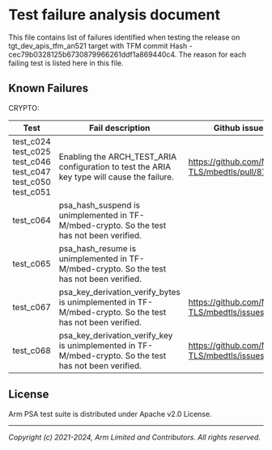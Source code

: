 
# Test failure analysis document

This file contains list of failures identified when testing the release on tgt_dev_apis_tfm_an521 target with TFM commit Hash - cec79b0328125b6730879966261ddf1a869440c4.
The reason for each failing test is listed here in this file.

## Known Failures

CRYPTO:

| Test | Fail description                                                                | Github issue |
|------|---------------------------------------------------------------------------------| ------------ |
|test_c024 <br />test_c025 <br />test_c046<br /> test_c047<br /> test_c050<br /> test_c051 | Enabling the ARCH_TEST_ARIA configuration to test the ARIA key type will cause the failure. | https://github.com/Mbed-TLS/mbedtls/pull/8763 |
|test_c064 | psa_hash_suspend is unimplemented in TF-M/mbed-crypto. So the test has not been verified. |  |
|test_c065 | psa_hash_resume is unimplemented in TF-M/mbed-crypto. So the test has not been verified. |  |
|test_c067 | psa_key_derivation_verify_bytes is unimplemented in TF-M/mbed-crypto. So the test has not been verified. | https://github.com/Mbed-TLS/mbedtls/issues/7135 |
|test_c068 | psa_key_derivation_verify_key is unimplemented in TF-M/mbed-crypto. So the test has not been verified. | https://github.com/Mbed-TLS/mbedtls/issues/7135 |

## License

Arm PSA test suite is distributed under Apache v2.0 License.

--------------

*Copyright (c) 2021-2024, Arm Limited and Contributors. All rights reserved.*

